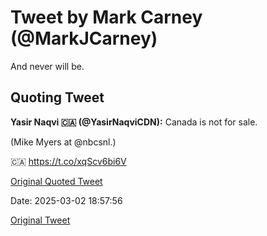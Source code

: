 # Tweet by Mark Carney (@MarkJCarney)

And never will be.

## Quoting Tweet

**Yasir Naqvi 🇨🇦 (@YasirNaqviCDN):** Canada is not for sale.

(Mike Myers at @nbcsnl.)

🇨🇦 https://t.co/xqScv6bi6V

[Original Quoted Tweet](https://x.com/YasirNaqviCDN/status/1896217044347220186)

Date: 2025-03-02 18:57:56

[Original Tweet](https://x.com/MarkJCarney/status/1896273785244000507)
